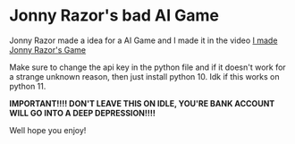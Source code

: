 # Jonny Razor's bad AI Game
Jonny Razor made a idea for a AI Game and I made it in the video [I made Jonny Razor's Game](https://www.youtube.com/watch?v=ymdDIuMj8Os)

Make sure to change the api key in the python file and if it doesn't work for a strange unknown reason, then just install python 10. Idk if this works on python 11.

**IMPORTANT!!!! DON'T LEAVE THIS ON IDLE, YOU'RE BANK ACCOUNT WILL GO INTO A DEEP DEPRESSION!!!!**

Well hope you enjoy!
